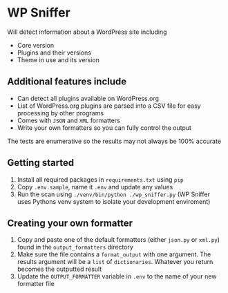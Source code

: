 # WP Sniffer
Will detect information about a WordPress site including
- Core version
- Plugins and their versions
- Theme in use and its version

## Additional features include
- Can detect all plugins available on WordPress.org
- List of WordPress.org plugins are parsed into a CSV file for easy processing by other programs 
- Comes with `JSON` and `XML` formatters
- Write your own formatters so you can fully control the output

The tests are enumerative so the results may not always be 100% accurate

## Getting started
1. Install all required packages in `requirements.txt` using `pip`
2. Copy `.env.sample`, name it `.env` and update any values
3. Run the scan using `./venv/bin/python ./wp_sniffer.py` (WP Sniffer uses Pythons venv system to isolate your development enviroment)

## Creating your own formatter
1. Copy and paste one of the default formatters (either `json.py` or `xml.py`) found in the `output_formatters` directory
2. Make sure the file contains a `format_output` with one argument. The results argument will be a `list` of `dictionaries`. Whatever you return becomes the outputted result
3. Update the `OUTPUT_FORMATTER` variable in `.env` to the name of your new formatter file